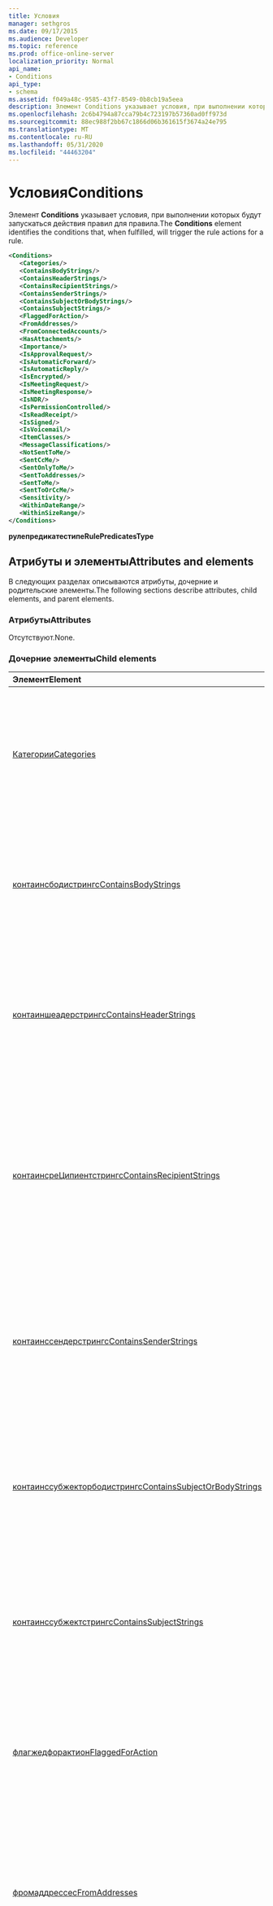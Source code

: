 ```yaml
---
title: Условия
manager: sethgros
ms.date: 09/17/2015
ms.audience: Developer
ms.topic: reference
ms.prod: office-online-server
localization_priority: Normal
api_name:
- Conditions
api_type:
- schema
ms.assetid: f049a48c-9585-43f7-8549-0b8cb19a5eea
description: Элемент Conditions указывает условия, при выполнении которых будут запускаться действия правил для правила.
ms.openlocfilehash: 2c6b4794a87cca79b4c723197b57360ad0ff973d
ms.sourcegitcommit: 88ec988f2bb67c1866d06b361615f3674a24e795
ms.translationtype: MT
ms.contentlocale: ru-RU
ms.lasthandoff: 05/31/2020
ms.locfileid: "44463204"
---
```

# <a name="conditions"></a><span data-ttu-id="f7288-103">Условия</span><span class="sxs-lookup"><span data-stu-id="f7288-103">Conditions</span></span>

<span data-ttu-id="f7288-104">Элемент **Conditions** указывает условия, при выполнении которых будут запускаться действия правил для правила.</span><span class="sxs-lookup"><span data-stu-id="f7288-104">The **Conditions** element identifies the conditions that, when fulfilled, will trigger the rule actions for a rule.</span></span> 
  
```XML
<Conditions>
   <Categories/>
   <ContainsBodyStrings/>
   <ContainsHeaderStrings/>
   <ContainsRecipientStrings/>
   <ContainsSenderStrings/>
   <ContainsSubjectOrBodyStrings/>
   <ContainsSubjectStrings/>
   <FlaggedForAction/>
   <FromAddresses/>
   <FromConnectedAccounts/>
   <HasAttachments/>
   <Importance/>
   <IsApprovalRequest/>
   <IsAutomaticForward/>
   <IsAutomaticReply/>
   <IsEncrypted/>
   <IsMeetingRequest/>
   <IsMeetingResponse/>
   <IsNDR/>
   <IsPermissionControlled/>
   <IsReadReceipt/>
   <IsSigned/>
   <IsVoicemail/>
   <ItemClasses/>
   <MessageClassifications/>
   <NotSentToMe/>
   <SentCcMe/>
   <SentOnlyToMe/>
   <SentToAddresses/>
   <SentToMe/>
   <SentToOrCcMe/>
   <Sensitivity/>
   <WithinDateRange/>
   <WithinSizeRange/>
</Conditions>
```

 <span data-ttu-id="f7288-105">**рулепредикатестипе**</span><span class="sxs-lookup"><span data-stu-id="f7288-105">**RulePredicatesType**</span></span>
## <a name="attributes-and-elements"></a><span data-ttu-id="f7288-106">Атрибуты и элементы</span><span class="sxs-lookup"><span data-stu-id="f7288-106">Attributes and elements</span></span>

<span data-ttu-id="f7288-107">В следующих разделах описываются атрибуты, дочерние и родительские элементы.</span><span class="sxs-lookup"><span data-stu-id="f7288-107">The following sections describe attributes, child elements, and parent elements.</span></span>
  
### <a name="attributes"></a><span data-ttu-id="f7288-108">Атрибуты</span><span class="sxs-lookup"><span data-stu-id="f7288-108">Attributes</span></span>

<span data-ttu-id="f7288-109">Отсутствуют.</span><span class="sxs-lookup"><span data-stu-id="f7288-109">None.</span></span>
  
### <a name="child-elements"></a><span data-ttu-id="f7288-110">Дочерние элементы</span><span class="sxs-lookup"><span data-stu-id="f7288-110">Child elements</span></span>

|<span data-ttu-id="f7288-111">**Элемент**</span><span class="sxs-lookup"><span data-stu-id="f7288-111">**Element**</span></span>|<span data-ttu-id="f7288-112">**Описание**</span><span class="sxs-lookup"><span data-stu-id="f7288-112">**Description**</span></span>|
|:-----|:-----|
|[<span data-ttu-id="f7288-113">Категории</span><span class="sxs-lookup"><span data-stu-id="f7288-113">Categories</span></span>](categories-ex15websvcsotherref.md) <br/> |<span data-ttu-id="f7288-114">Содержит категории, которые необходимо применить к входящему сообщению, чтобы применить условие или исключение.</span><span class="sxs-lookup"><span data-stu-id="f7288-114">Contains the categories that must be applied to an incoming message in order for the condition or exception to apply.</span></span>  <br/> |
|[<span data-ttu-id="f7288-115">контаинсбодистрингс</span><span class="sxs-lookup"><span data-stu-id="f7288-115">ContainsBodyStrings</span></span>](containsbodystrings.md) <br/> |<span data-ttu-id="f7288-116">Указывает строки, которые должны присутствовать в теле входящих сообщений, чтобы применить условие или исключение.</span><span class="sxs-lookup"><span data-stu-id="f7288-116">Indicates the strings that must appear in the body of incoming messages in order for the condition or exception to apply.</span></span>  <br/> |
|[<span data-ttu-id="f7288-117">контаиншеадерстрингс</span><span class="sxs-lookup"><span data-stu-id="f7288-117">ContainsHeaderStrings</span></span>](containsheaderstrings.md) <br/> |<span data-ttu-id="f7288-118">Указывает строки, которые должны отображаться в заголовках входящих сообщений, чтобы применялось условие или исключение.</span><span class="sxs-lookup"><span data-stu-id="f7288-118">Indicates the strings that must appear in the headers of incoming messages in order for the condition or exception to apply.</span></span>  <br/> |
|[<span data-ttu-id="f7288-119">контаинсреЦипиентстрингс</span><span class="sxs-lookup"><span data-stu-id="f7288-119">ContainsRecipientStrings</span></span>](containsrecipientstrings.md) <br/> |<span data-ttu-id="f7288-120">Указывает строки, которые должны присутствовать в свойствах **ToRecipients** или **CcRecipients** входящих сообщений, чтобы применялось условие или исключение.</span><span class="sxs-lookup"><span data-stu-id="f7288-120">Indicates the strings that must appear in either the **ToRecipients** or **CcRecipients** properties of incoming messages in order for the condition or exception to apply.</span></span>  <br/> |
|[<span data-ttu-id="f7288-121">контаинссендерстрингс</span><span class="sxs-lookup"><span data-stu-id="f7288-121">ContainsSenderStrings</span></span>](containssenderstrings.md) <br/> |<span data-ttu-id="f7288-122">Указывает строки, которые должны присутствовать в свойстве **from** входящих сообщений, чтобы применялось условие или исключение.</span><span class="sxs-lookup"><span data-stu-id="f7288-122">Indicates the strings that must appear in the **From** property of incoming messages in order for the condition or exception to apply.</span></span>  <br/> |
|[<span data-ttu-id="f7288-123">контаинссубжекторбодистрингс</span><span class="sxs-lookup"><span data-stu-id="f7288-123">ContainsSubjectOrBodyStrings</span></span>](containssubjectorbodystrings.md) <br/> |<span data-ttu-id="f7288-124">Указывает строки, которые должны присутствовать в тексте или теме входящих сообщений, чтобы применялось условие или исключение.</span><span class="sxs-lookup"><span data-stu-id="f7288-124">Indicates the strings that must appear in either the body or the subject of incoming messages in order for the condition or exception to apply.</span></span>  <br/> |
|[<span data-ttu-id="f7288-125">контаинссубжектстрингс</span><span class="sxs-lookup"><span data-stu-id="f7288-125">ContainsSubjectStrings</span></span>](containssubjectstrings.md) <br/> |<span data-ttu-id="f7288-126">Указывает строки, которые должны присутствовать в теме входящих сообщений, чтобы применить условие или исключение.</span><span class="sxs-lookup"><span data-stu-id="f7288-126">Indicates the strings that must appear in the subject of incoming messages in order for the condition or exception to apply.</span></span>  <br/> |
|[<span data-ttu-id="f7288-127">флагжедфорактион</span><span class="sxs-lookup"><span data-stu-id="f7288-127">FlaggedForAction</span></span>](flaggedforaction.md) <br/> |<span data-ttu-id="f7288-128">Указывает флаг для значения действия, который должен отображаться в входящих сообщениях, чтобы применить условие или исключение.</span><span class="sxs-lookup"><span data-stu-id="f7288-128">Specifies the flag for action value that must appear on incoming messages in order for the condition or exception to apply.</span></span>  <br/> |
|[<span data-ttu-id="f7288-129">фромаддрессес</span><span class="sxs-lookup"><span data-stu-id="f7288-129">FromAddresses</span></span>](fromaddresses.md) <br/> |<span data-ttu-id="f7288-130">Указывает адреса электронной почты, из которых должны отправляться входящие сообщения, чтобы применялось условие или исключение.</span><span class="sxs-lookup"><span data-stu-id="f7288-130">Indicates the e-mail addresses from which incoming messages must be sent in order for the condition or exception to apply.</span></span>  <br/> |
|[<span data-ttu-id="f7288-131">фромконнектедаккаунтс</span><span class="sxs-lookup"><span data-stu-id="f7288-131">FromConnectedAccounts</span></span>](fromconnectedaccounts.md) <br/> |<span data-ttu-id="f7288-132">Представляет имена учетных записей электронной почты, для которых необходимо выполнить статистическую обработку входящих сообщений для того, чтобы применить условие или исключение.</span><span class="sxs-lookup"><span data-stu-id="f7288-132">Represents the e-mail account names from which incoming messages have to have been aggregated in order for the condition or exception to apply.</span></span>  <br/> |
|[<span data-ttu-id="f7288-133">HasAttachments</span><span class="sxs-lookup"><span data-stu-id="f7288-133">HasAttachments</span></span>](hasattachments.md) <br/> |<span data-ttu-id="f7288-134">Указывает, должны ли входящие сообщения иметь вложения, чтобы применялось условие или исключение.</span><span class="sxs-lookup"><span data-stu-id="f7288-134">Indicates whether incoming messages have to have attachments in order for the condition or exception to apply.</span></span>  <br/> |
|[<span data-ttu-id="f7288-135">Importance</span><span class="sxs-lookup"><span data-stu-id="f7288-135">Importance</span></span>](importance.md) <br/> |<span data-ttu-id="f7288-136">Указывает важность, которая отмечается на входящих сообщениях, чтобы применялось условие или исключение.</span><span class="sxs-lookup"><span data-stu-id="f7288-136">Specifies the importance that is stamped on incoming messages in order for the condition or exception to apply.</span></span>  <br/> |
|[<span data-ttu-id="f7288-137">исаппровалрекуест</span><span class="sxs-lookup"><span data-stu-id="f7288-137">IsApprovalRequest</span></span>](isapprovalrequest.md) <br/> |<span data-ttu-id="f7288-138">Указывает, должны ли входящие сообщения быть запросами на утверждение, чтобы применялось условие или исключение.</span><span class="sxs-lookup"><span data-stu-id="f7288-138">Indicates whether incoming messages must be approval requests in order for the condition or exception to apply.</span></span>  <br/> |
|[<span data-ttu-id="f7288-139">исаутоматикфорвард</span><span class="sxs-lookup"><span data-stu-id="f7288-139">IsAutomaticForward</span></span>](isautomaticforward.md) <br/> |<span data-ttu-id="f7288-140">Указывает, должны ли входящие сообщения быть автоматически пересылаться, чтобы применялось условие или исключение.</span><span class="sxs-lookup"><span data-stu-id="f7288-140">Indicates whether incoming messages must be automatic forwards in order for the condition or exception to apply.</span></span>  <br/> |
|[<span data-ttu-id="f7288-141">исаутоматикрепли</span><span class="sxs-lookup"><span data-stu-id="f7288-141">IsAutomaticReply</span></span>](isautomaticreply.md) <br/> |<span data-ttu-id="f7288-142">Указывает, должны ли входящие сообщения быть автоматическими ответами, чтобы применялось условие или исключение.</span><span class="sxs-lookup"><span data-stu-id="f7288-142">Indicates whether incoming messages must be automatic replies in order for the condition or exception to apply.</span></span>  <br/> |
|[<span data-ttu-id="f7288-143">IsEncrypted</span><span class="sxs-lookup"><span data-stu-id="f7288-143">IsEncrypted</span></span>](isencrypted.md) <br/> |<span data-ttu-id="f7288-144">Указывает, должны ли входящие сообщения шифроваться с шифрованием S/MIME, чтобы применить условие или исключение.</span><span class="sxs-lookup"><span data-stu-id="f7288-144">Indicates whether incoming messages must be S/MIME encrypted in order for the condition or exception to apply.</span></span>  <br/> |
|[<span data-ttu-id="f7288-145">исмитингрекуест</span><span class="sxs-lookup"><span data-stu-id="f7288-145">IsMeetingRequest</span></span>](ismeetingrequest.md) <br/> |<span data-ttu-id="f7288-146">Указывает, должны ли входящие сообщения быть приглашениями на собрание, чтобы применялось условие или исключение.</span><span class="sxs-lookup"><span data-stu-id="f7288-146">Indicates whether incoming messages must be meeting requests in order for the condition or exception to apply.</span></span>  <br/> |
|[<span data-ttu-id="f7288-147">исмитингреспонсе</span><span class="sxs-lookup"><span data-stu-id="f7288-147">IsMeetingResponse</span></span>](ismeetingresponse.md) <br/> |<span data-ttu-id="f7288-148">Указывает, должны ли входящие сообщения отвечать на приглашения на собрания, чтобы применялось условие или исключение.</span><span class="sxs-lookup"><span data-stu-id="f7288-148">Indicates whether incoming messages must be meeting responses in order for the condition or exception to apply.</span></span>  <br/> |
|[<span data-ttu-id="f7288-149">исндр</span><span class="sxs-lookup"><span data-stu-id="f7288-149">IsNDR</span></span>](isndr.md) <br/> |<span data-ttu-id="f7288-150">Указывает, должны ли входящие сообщения относиться к отчетам о недоставке (NDR), чтобы применялось условие или исключение.</span><span class="sxs-lookup"><span data-stu-id="f7288-150">Indicates whether incoming messages must be non-delivery reports (NDRs) in order for the condition or exception to apply.</span></span>  <br/> |
|[<span data-ttu-id="f7288-151">испермиссионконтроллед</span><span class="sxs-lookup"><span data-stu-id="f7288-151">IsPermissionControlled</span></span>](ispermissioncontrolled.md) <br/> |<span data-ttu-id="f7288-152">Указывает, должны ли входящие сообщения управляться разрешениями (RMS protected), чтобы применялось условие или исключение.</span><span class="sxs-lookup"><span data-stu-id="f7288-152">Indicates whether incoming messages must be permission controlled (RMS protected) in order for the condition or exception to apply.</span></span>  <br/> |
|[<span data-ttu-id="f7288-153">исреадрецеипт</span><span class="sxs-lookup"><span data-stu-id="f7288-153">IsReadReceipt</span></span>](isreadreceipt.md) <br/> |<span data-ttu-id="f7288-154">Указывает, должны ли входящие сообщения принимать уведомления о прочтении, чтобы применялось условие или исключение.</span><span class="sxs-lookup"><span data-stu-id="f7288-154">Indicates whether incoming messages must be read receipts in order for the condition or exception to apply.</span></span>  <br/> |
|[<span data-ttu-id="f7288-155">IsSigned</span><span class="sxs-lookup"><span data-stu-id="f7288-155">IsSigned</span></span>](issigned.md) <br/> |<span data-ttu-id="f7288-156">Указывает, должны ли входящие сообщения быть подписаны на S/MIME, чтобы применялось условие или исключение.</span><span class="sxs-lookup"><span data-stu-id="f7288-156">Indicates whether incoming messages must be S/MIME signed in order for the condition or exception to apply.</span></span>  <br/> |
|[<span data-ttu-id="f7288-157">Голосовая почта</span><span class="sxs-lookup"><span data-stu-id="f7288-157">IsVoicemail</span></span>](isvoicemail.md) <br/> |<span data-ttu-id="f7288-158">Указывает, должны ли входящие сообщения быть сообщениями голосовой почты, чтобы применялось условие или исключение.</span><span class="sxs-lookup"><span data-stu-id="f7288-158">Indicates whether incoming messages must be voice mail messages in order for the condition or exception to apply.</span></span>  <br/> |
|[<span data-ttu-id="f7288-159">итемклассес</span><span class="sxs-lookup"><span data-stu-id="f7288-159">ItemClasses</span></span>](itemclasses.md) <br/> |<span data-ttu-id="f7288-160">Представляет классы элементов, которые должны быть помечены для входящих сообщений, чтобы применить условие или исключение.</span><span class="sxs-lookup"><span data-stu-id="f7288-160">Represents the item classes that must be stamped on incoming messages in order for the condition or exception to apply.</span></span>  <br/> |
|[<span data-ttu-id="f7288-161">мессажеклассификатионс</span><span class="sxs-lookup"><span data-stu-id="f7288-161">MessageClassifications</span></span>](messageclassifications.md) <br/> |<span data-ttu-id="f7288-162">Представляет классификации сообщений, которые должны быть помечены для входящих сообщений, чтобы применить условие или исключение.</span><span class="sxs-lookup"><span data-stu-id="f7288-162">Represents the message classifications that must be stamped on incoming messages in order for the condition or exception to apply.</span></span>  <br/> |
|[<span data-ttu-id="f7288-163">нотсенттоме</span><span class="sxs-lookup"><span data-stu-id="f7288-163">NotSentToMe</span></span>](notsenttome.md) <br/> |<span data-ttu-id="f7288-164">Указывает, должно ли владелец почтового ящика отсутствовать в свойстве **ToRecipients** входящих сообщений, чтобы применить условие или исключение.</span><span class="sxs-lookup"><span data-stu-id="f7288-164">Indicates whether the owner of the mailbox must not be in the **ToRecipients** property of the incoming messages in order for the condition or exception to apply.</span></span>  <br/> |
|[<span data-ttu-id="f7288-165">сентккме</span><span class="sxs-lookup"><span data-stu-id="f7288-165">SentCcMe</span></span>](sentccme.md) <br/> |<span data-ttu-id="f7288-166">Указывает, должно ли владелец почтового ящика находиться в свойстве **CcRecipients** входящих сообщений, чтобы применялось условие или исключение.</span><span class="sxs-lookup"><span data-stu-id="f7288-166">Indicates whether the owner of the mailbox has to be in the **CcRecipients** property of incoming messages in order for the condition or exception to apply.</span></span>  <br/> |
|[<span data-ttu-id="f7288-167">сентонлитоме</span><span class="sxs-lookup"><span data-stu-id="f7288-167">SentOnlyToMe</span></span>](sentonlytome.md) <br/> |<span data-ttu-id="f7288-168">Указывает, должен ли владелец почтового ящика быть единственным в свойстве **ToRecipients** входящих сообщений, чтобы применялось условие или исключение.</span><span class="sxs-lookup"><span data-stu-id="f7288-168">Indicates whether the owner of the mailbox has to be the only one in the **ToRecipients** property of incoming messages in order for the condition or exception to apply.</span></span>  <br/> |
|[<span data-ttu-id="f7288-169">сенттоаддрессес</span><span class="sxs-lookup"><span data-stu-id="f7288-169">SentToAddresses</span></span>](senttoaddresses.md) <br/> |<span data-ttu-id="f7288-170">Указывает адреса электронной почты, на которые должны быть отправлены входящие сообщения, чтобы применялось условие или исключение.</span><span class="sxs-lookup"><span data-stu-id="f7288-170">Indicates the e-mail addresses that incoming messages have to have been sent to in order for the condition or exception to apply.</span></span>  <br/> |
|[<span data-ttu-id="f7288-171">сенттоме</span><span class="sxs-lookup"><span data-stu-id="f7288-171">SentToMe</span></span>](senttome.md) <br/> |<span data-ttu-id="f7288-172">Указывает, должно ли владелец почтового ящика находиться в свойстве **ToRecipients** входящих сообщений, чтобы применялось условие или исключение.</span><span class="sxs-lookup"><span data-stu-id="f7288-172">Indicates whether the owner of the mailbox has to be in the **ToRecipients** property of incoming messages in order for the condition or exception to apply.</span></span>  <br/> |
|[<span data-ttu-id="f7288-173">сенттурккме</span><span class="sxs-lookup"><span data-stu-id="f7288-173">SentToOrCcMe</span></span>](senttoorccme.md) <br/> |<span data-ttu-id="f7288-174">Указывает, должен ли владелец почтового ящика находиться в свойстве **ToRecipients** или **CcRecipients** входящих сообщений, чтобы применить условие или исключение.</span><span class="sxs-lookup"><span data-stu-id="f7288-174">Indicates whether the owner of the mailbox has to be in either a **ToRecipients** or **CcRecipients** property of incoming messages in order for the condition or exception to apply.</span></span>  <br/> |
|[<span data-ttu-id="f7288-175">Sensitivity</span><span class="sxs-lookup"><span data-stu-id="f7288-175">Sensitivity</span></span>](sensitivity.md) <br/> |<span data-ttu-id="f7288-176">Указывает чувствительность, которая должна быть отмечена для входящих сообщений, чтобы применить условие или исключение.</span><span class="sxs-lookup"><span data-stu-id="f7288-176">Indicates the sensitivity that must be stamped on incoming messages in order for the condition or exception to apply.</span></span>  <br/> |
|[<span data-ttu-id="f7288-177">висиндатеранже</span><span class="sxs-lookup"><span data-stu-id="f7288-177">WithinDateRange</span></span>](withindaterange.md) <br/> |<span data-ttu-id="f7288-178">Указывает диапазон дат, в течение которого должны быть получены входящие сообщения, чтобы применялось условие или исключение.</span><span class="sxs-lookup"><span data-stu-id="f7288-178">Specifies the date range within which incoming messages have to have been received in order for the condition or exception to apply.</span></span>  <br/> |
|[<span data-ttu-id="f7288-179">висинсизеранже</span><span class="sxs-lookup"><span data-stu-id="f7288-179">WithinSizeRange</span></span>](withinsizerange.md) <br/> |<span data-ttu-id="f7288-180">Указывает минимальный и максимальный размеры для входящих сообщений, для которых необходимо применить условие или исключение.</span><span class="sxs-lookup"><span data-stu-id="f7288-180">Specifies the minimum and maximum sizes that incoming messages must be in order for the condition or exception to apply.</span></span>  <br/> |
   
### <a name="parent-elements"></a><span data-ttu-id="f7288-181">Родительские элементы</span><span class="sxs-lookup"><span data-stu-id="f7288-181">Parent elements</span></span>

|<span data-ttu-id="f7288-182">**Элемент**</span><span class="sxs-lookup"><span data-stu-id="f7288-182">**Element**</span></span>|<span data-ttu-id="f7288-183">**Описание**</span><span class="sxs-lookup"><span data-stu-id="f7288-183">**Description**</span></span>|
|:-----|:-----|
|[<span data-ttu-id="f7288-184">Правило (RuleType)</span><span class="sxs-lookup"><span data-stu-id="f7288-184">Rule (RuleType)</span></span>](rule-ruletype.md) <br/> |<span data-ttu-id="f7288-185">Содержит одно правило и представляет правило в почтовом ящике пользователя.</span><span class="sxs-lookup"><span data-stu-id="f7288-185">Contains a single rule and represents a rule in a user's mailbox.</span></span>  <br/> |
   
## <a name="text-value"></a><span data-ttu-id="f7288-186">Текстовое значение</span><span class="sxs-lookup"><span data-stu-id="f7288-186">Text value</span></span>

<span data-ttu-id="f7288-187">Нет.</span><span class="sxs-lookup"><span data-stu-id="f7288-187">None.</span></span>
  
## <a name="remarks"></a><span data-ttu-id="f7288-188">Примечания</span><span class="sxs-lookup"><span data-stu-id="f7288-188">Remarks</span></span>

<span data-ttu-id="f7288-189">Схема, описывающая этот элемент, находится в виртуальном каталоге IIS, в котором размещены веб-службы Exchange.</span><span class="sxs-lookup"><span data-stu-id="f7288-189">The schema that describes this element is located in the IIS virtual directory that hosts Exchange Web Services.</span></span>
  
## <a name="element-information"></a><span data-ttu-id="f7288-190">Сведения об элементе</span><span class="sxs-lookup"><span data-stu-id="f7288-190">Element information</span></span>

|||
|:-----|:-----|
|<span data-ttu-id="f7288-191">Пространство имен</span><span class="sxs-lookup"><span data-stu-id="f7288-191">Namespace</span></span>  <br/> |https://schemas.microsoft.com/exchange/services/2006/types  <br/> |
|<span data-ttu-id="f7288-192">Имя схемы</span><span class="sxs-lookup"><span data-stu-id="f7288-192">Schema Name</span></span>  <br/> |<span data-ttu-id="f7288-193">Схема Types</span><span class="sxs-lookup"><span data-stu-id="f7288-193">Types schema</span></span>  <br/> |
|<span data-ttu-id="f7288-194">Файл проверки</span><span class="sxs-lookup"><span data-stu-id="f7288-194">Validation File</span></span>  <br/> |<span data-ttu-id="f7288-195">Types. xsd</span><span class="sxs-lookup"><span data-stu-id="f7288-195">Types.xsd</span></span>  <br/> |
|<span data-ttu-id="f7288-196">Может быть пустым</span><span class="sxs-lookup"><span data-stu-id="f7288-196">Can be Empty</span></span>  <br/> |<span data-ttu-id="f7288-197">True</span><span class="sxs-lookup"><span data-stu-id="f7288-197">True</span></span>  <br/> |
   
## <a name="see-also"></a><span data-ttu-id="f7288-198">См. также</span><span class="sxs-lookup"><span data-stu-id="f7288-198">See also</span></span>



[<span data-ttu-id="f7288-199">Exceptions</span><span class="sxs-lookup"><span data-stu-id="f7288-199">Exceptions</span></span>](exceptions.md)


- [<span data-ttu-id="f7288-200">Элементы XML веб-служб Exchange в Exchange</span><span class="sxs-lookup"><span data-stu-id="f7288-200">EWS XML elements in Exchange</span></span>](ews-xml-elements-in-exchange.md)

